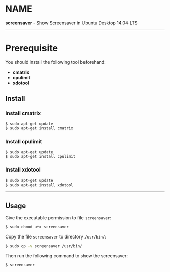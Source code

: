 # NAME
**screensaver** - Show Screensaver in Ubuntu Desktop 14.04 LTS

------------

# Prerequisite

You should install the following tool beforehand:      
	
- **cmatrix**           
- **cpulimit**          
- **xdotool**             

## Install 

### Install cmatrix

```bash
$ sudo apt-get update
$ sudo apt-get install cmatrix
```

### Install cpulimit

```bash
$ sudo apt-get update
$ sudo apt-get install cpulimit
```

### Install xdotool

```bash
$ sudo apt-get update
$ sudo apt-get install xdotool
```

-----------------------------

## Usage

Give the executable permission to file `screensaver`:       

```bash
$ sudo chmod u+x screensaver
```

Copy the file `screensaver` to directory `/usr/bin/`:       

```bash
$ sudo cp -v screensaver /usr/bin/
```

Then run the following command to show the screensaver:      

```bash
$ screensaver
```
